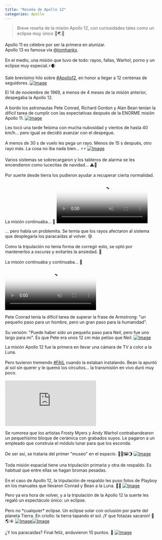```yaml
---
title: "Reseña de Apollo 12"
categories: Apollo
---
```


> Breve reseña de la misión Apollo 12, con curiosidades tales como un eclipse muy único 🚀🌏🌞

<div class="card-tweets" dir="auto">
    <p>Apollo 11 es célebre por ser la primera en alunizar.<br />
Apollo 13 es famosa vía <a class="entity-mention" href="https://twitter.com/tomhanks">@tomhanks</a>.<br />
<br />
En el medio, una misión que tuvo de todo: rayos, fallas, Warhol, porno y un eclipse muy especial.⚡️🌒<br />
<br />
Sale brevísimo hilo sobre <a class="entity-hashtag" href="/hashtag/Apollo12">#Apollo12</a>, en honor a llegar a 12 centenas de seguidores. <span class="entity-image"><a href="https://pbs.twimg.com/media/EiEPsD8WoAIj5JN.png" target="_blank"><img alt="Image" src="https://pbs.twimg.com/media/EiEPsD8WoAIj5JN.png" data-src="https://pbs.twimg.com/media/EiEPsD8WoAIj5JN.png"></a></span></p>
    <p>El 14 de noviembre de 1969, a menos de 4 meses de la misión anterior, despegaba la Apollo 12. <br />
<br />
A bordo los astronautas Pete Conrad, Richard Gordon y Alan Bean tenían la difícil tarea de cumplir con las expectativas después de la ENORME misión Apollo 11. <span class="entity-image"><a href="https://pbs.twimg.com/media/EiEO5tjWAAAX-oE.jpg" target="_blank"><img alt="Image" src="https://pbs.twimg.com/media/EiEO5tjWAAAX-oE.jpg" data-src="https://pbs.twimg.com/media/EiEO5tjWAAAX-oE.jpg"></a></span></p>
    <p>Les tocó una tarde feísima con mucha nubosidad y vientos de hasta 40 km/h... pero igual se decidió avanzar con el despegue. <br />
<br />
A menos de 30 s de vuelo les pega un rayo. Menos de 15 s después, otro rayo más. La cosa no iba nada bien... ⚡️⚡️ <span class="entity-image"><a href="https://pbs.twimg.com/media/EiEOapTWAAE_F2a.png" target="_blank"><img alt="Image" src="https://pbs.twimg.com/media/EiEOapTWAAE_F2a.png" data-src="https://pbs.twimg.com/media/EiEOapTWAAE_F2a.png"></a></span></p>
    <p>Varios sistemas se sobrecargaron y los tableros de alarma se les encendieron como lucecitas de navidad... ⚠️🎄 <br />
<br />
Por suerte desde tierra los pudieron ayudar a recuperar cierta normalidad. La misión continuaba... 🚀 <span class="entity-video-gif"><video autoplay muted loop controls poster="https://pbs.twimg.com/tweet_video_thumb/EiEQBO5XkAEpDOY.jpg"><source src="https://video.twimg.com/tweet_video/EiEQBO5XkAEpDOY.mp4" type="video/mp4"><img alt="Strangerthings Xmas GIF" src="https://pbs.twimg.com/tweet_video_thumb/EiEQBO5XkAEpDOY.jpg"></video></span></p>
    <p>... pero había un problemita. Se temía que los rayos afectaron al sistema que desplegaría los paracaídas al volver. 😵<br />
<br />
Como la tripulación no tenía forma de corregir esto, se optó por mantenerlos a oscuras y evitarles la ansiedad. 😬<br />
<br />
La misión continuaba y continuaba... 🚀 <span class="entity-video-gif"><video autoplay muted loop controls poster="https://pbs.twimg.com/tweet_video_thumb/EiEQB2UWAA0ZM39.jpg"><source src="https://video.twimg.com/tweet_video/EiEQB2UWAA0ZM39.mp4" type="video/mp4"><img alt="nervous spongebob squarepan..." src="https://pbs.twimg.com/tweet_video_thumb/EiEQB2UWAA0ZM39.jpg"></video></span></p>
    <p>Pete Conrad tenía la difícil tarea de superar la frase de Armstrong: "un pequeño paso para un hombre, pero un gran paso para la humanidad".<br />
<br />
Su versión: "Puede haber sido un pequeño paso para Neil, pero fue uno largo para mi". Es que Pete era unos 12 cm más petiso que Neil. <span class="entity-image"><a href="https://pbs.twimg.com/media/EiEOCtiWsAYOWWY.jpg" target="_blank"><img alt="Image" src="https://pbs.twimg.com/media/EiEOCtiWsAYOWWY.jpg" data-src="https://pbs.twimg.com/media/EiEOCtiWsAYOWWY.jpg"></a></span></p>
    <p>La misión Apollo 12 fue la primera en llevar una cámara de TV a color a la Luna. <br />
<br />
Pero tuvieron tremendo <a class="entity-hashtag" href="/hashtag/FAIL">#FAIL</a> cuando la estaban instalando. Bean la apuntó al sol sin querer y le quemó los circuitos... la transmisión en vivo duró muy poco.<br />
<br />
<span class="entity-embed"><iframe class="youtube-player keep-ratio-4-3" src="https://www.youtube.com/embed/UtBMAMO11e8" frameborder="0" allowFullScreen></iframe></span></p>
    <p>Se rumorea que los artistas Frosty Myers y Andy Warhol contrabandearon un pequeñísimo bloque de cerámica con grabados suyos. Le pagaron a un empleado que construía el módulo lunar para que los esconda.<br />
<br />
De ser así, se trataría del primer "museo" en el espacio. 👨‍🎨🖼🌖 <span class="entity-image"><a href="https://pbs.twimg.com/media/EiENTatX0AAy7Su.png" target="_blank"><img alt="Image" src="https://pbs.twimg.com/media/EiENTatX0AAy7Su.png" data-src="https://pbs.twimg.com/media/EiENTatX0AAy7Su.png"></a></span></p>
    <p>Toda misión espacial tiene una tripulación primaria y otra de respaldo. Es habitual que entre ellas se hagan bromas pesadas.<br />
<br />
En el caso de Apollo 12, la tripulación de respaldo les puso fotos de Playboy en los manuales que llevaron Conrad y Bean a la Luna. 🤦‍♂️ <span class="entity-image"><a href="https://pbs.twimg.com/media/EiENH8VXcAI7W1f.jpg" target="_blank"><img alt="Image" src="https://pbs.twimg.com/media/EiENH8VXcAI7W1f.jpg" data-src="https://pbs.twimg.com/media/EiENH8VXcAI7W1f.jpg"></a></span></p>
    <p>Pero ya era hora de volver, y a la tripulación de la Apollo 12 la suerte les regaló un espectáculo único: un eclipse.<br />
<br />
Pero no *cualquier* eclipse. Un eclipse solar con oclusión por parte del planeta Tierra. En criollo: la tierra tapando el sol. ¡Y que fotazas sacaron! 📸🌎☀️ <span class="row justify-content-center entity-multiple-2"><span class="col-md-6"><span class="entity-image"><a href="https://pbs.twimg.com/media/EiEMUucWkAU8Vh4.png" target="_blank"><img alt="Image" src="https://pbs.twimg.com/media/EiEMUucWkAU8Vh4.png" data-src="https://pbs.twimg.com/media/EiEMUucWkAU8Vh4.png"></a></span></span><span class="col-md-6"><span class="entity-image"><a href="https://pbs.twimg.com/media/EiEMhu6XsAEne6W.png" target="_blank"><img alt="Image" src="https://pbs.twimg.com/media/EiEMUucWkAU8Vh4.png" data-src="https://pbs.twimg.com/media/EiEMhu6XsAEne6W.png"></a></span></span></span></p>
    <p>¿Y los paracaídas? Final felíz, anduvieron 10 puntos. 🙌 <span class="entity-image"><a href="https://pbs.twimg.com/media/EiEMPr9X0AEYN4D.png" target="_blank"><img alt="Image" src="https://pbs.twimg.com/media/EiEMPr9X0AEYN4D.png" data-src="https://pbs.twimg.com/media/EiEMPr9X0AEYN4D.png"></a></span></p>
</div>


